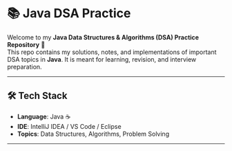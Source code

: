 # 📚 Java DSA Practice

Welcome to my **Java Data Structures & Algorithms (DSA) Practice Repository** 🚀  
This repo contains my solutions, notes, and implementations of important DSA topics in **Java**. It is meant for learning, revision, and interview preparation.  

---

## 🛠️ Tech Stack
- **Language**: Java ☕  
- **IDE**: IntelliJ IDEA / VS Code / Eclipse  
- **Topics**: Data Structures, Algorithms, Problem Solving  

---


